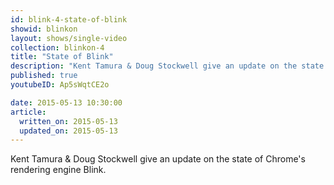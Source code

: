 ```yaml
---
id: blink-4-state-of-blink
showid: blinkon
layout: shows/single-video
collection: blinkon-4
title: "State of Blink"
description: "Kent Tamura & Doug Stockwell give an update on the state of Chrome's rendering engine Blink."
published: true
youtubeID: Ap5sWqtCE2o

date: 2015-05-13 10:30:00
article:
  written_on: 2015-05-13
  updated_on: 2015-05-13
---
```


Kent Tamura & Doug Stockwell give an update on the state of Chrome's rendering engine Blink.